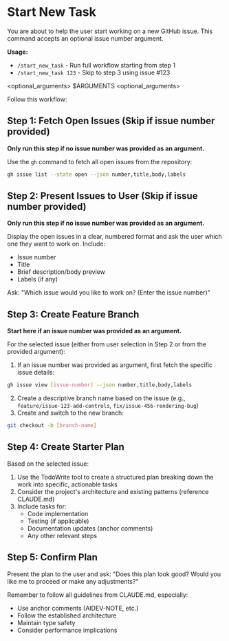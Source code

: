 # Start New Task

You are about to help the user start working on a new GitHub issue. This command accepts an optional issue number argument.

**Usage:**

- `/start_new_task` - Run full workflow starting from step 1
- `/start_new_task 123` - Skip to step 3 using issue #123

<optional_arguments>
$ARGUMENTS
<optional_arguments>

Follow this workflow:

## Step 1: Fetch Open Issues (Skip if issue number provided)

**Only run this step if no issue number was provided as an argument.**

Use the `gh` command to fetch all open issues from the repository:

```bash
gh issue list --state open --json number,title,body,labels
```

## Step 2: Present Issues to User (Skip if issue number provided)

**Only run this step if no issue number was provided as an argument.**

Display the open issues in a clear, numbered format and ask the user which one they want to work on. Include:

- Issue number
- Title  
- Brief description/body preview
- Labels (if any)

Ask: "Which issue would you like to work on? (Enter the issue number)"

## Step 3: Create Feature Branch

**Start here if an issue number was provided as an argument.**

For the selected issue (either from user selection in Step 2 or from the provided argument):

1. If an issue number was provided as argument, first fetch the specific issue details:

```bash
gh issue view [issue-number] --json number,title,body,labels
```

2. Create a descriptive branch name based on the issue (e.g., `feature/issue-123-add-controls`, `fix/issue-456-rendering-bug`)
3. Create and switch to the new branch:

```bash
git checkout -b [branch-name]
```

## Step 4: Create Starter Plan

Based on the selected issue:

1. Use the TodoWrite tool to create a structured plan breaking down the work into specific, actionable tasks
2. Consider the project's architecture and existing patterns (reference CLAUDE.md)
3. Include tasks for:
   - Code implementation
   - Testing (if applicable)
   - Documentation updates (anchor comments)
   - Any other relevant steps

## Step 5: Confirm Plan

Present the plan to the user and ask: "Does this plan look good? Would you like me to proceed or make any adjustments?"

Remember to follow all guidelines from CLAUDE.md, especially:

- Use anchor comments (AIDEV-NOTE, etc.)
- Follow the established architecture
- Maintain type safety
- Consider performance implications

